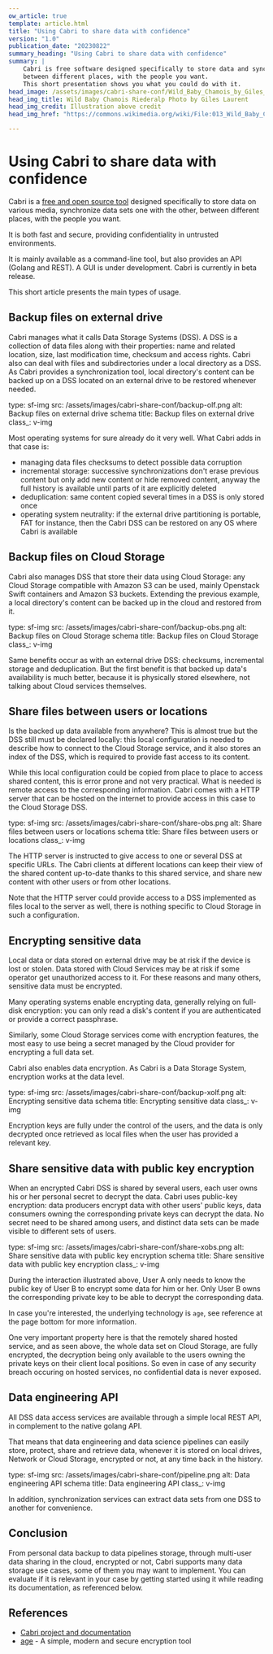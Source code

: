 ```yaml
---
ow_article: true
template: article.html
title: "Using Cabri to share data with confidence"
version: "1.0"
publication_date: "20230822"
summary_heading: "Using Cabri to share data with confidence"
summary: |
    Cabri is free software designed specifically to store data and synchronize it on various media,
    between different places, with the people you want.
    This short presentation shows you what you could do with it.
head_image: /assets/images/cabri-share-conf/Wild_Baby_Chamois_by_Giles_Laurent.jpg
head_img_title: Wild Baby Chamois Riederalp Photo by Giles Laurent
head_img_credit: Illustration above credit
head_img_href: "https://commons.wikimedia.org/wiki/File:013_Wild_Baby_Chamois_Riederalp_Photo_by_Giles_Laurent.jpg"

---
```


# Using Cabri to share data with confidence

Cabri is a [free and open source tool](https://github.com/t-beigbeder/otvl_cabri)
designed specifically to store data on various media,
synchronize data sets one with the other,
between different places, with the people you want.

It is both fast and secure, providing confidentiality in untrusted environments.

It is mainly available as a command-line tool, but also provides an API (Golang and REST). A GUI is under development.
Cabri is currently in beta release.

This short article presents the main types of usage.

## Backup files on external drive

Cabri manages what it calls Data Storage Systems (DSS). A DSS is a collection of data files along with their properties:
name and related location, size, last modification time, checksum and access rights.
Cabri also can deal with files and subdirectories under a local directory as a DSS.
As Cabri provides a synchronization tool, local directory's content can be backed up
on a DSS located on an external drive to be restored whenever needed.

<div otvl-web>
type: sf-img
src: /assets/images/cabri-share-conf/backup-olf.png
alt: Backup files on external drive schema
title: Backup files on external drive
class_: v-img
</div>

Most operating systems for sure already do it very well. What Cabri adds in that case is:

- managing data files checksums to detect possible data corruption
- incremental storage: successive synchronizations don't erase previous content but only add new content
or hide removed content, anyway the full history is available until parts of it are explicitly deleted
- deduplication: same content copied several times in a DSS is only stored once
- operating system neutrality: if the external drive partitioning is portable, FAT for instance,
then the Cabri DSS can be restored on any OS where Cabri is available

## Backup files on Cloud Storage

Cabri also manages DSS that store their data using Cloud Storage:
any Cloud Storage compatible with Amazon S3 can be used, mainly Openstack Swift containers
and Amazon S3 buckets.
Extending the previous example, a local directory's content can be backed up in the cloud and restored from it.

<div otvl-web>
type: sf-img
src: /assets/images/cabri-share-conf/backup-obs.png
alt: Backup files on Cloud Storage schema
title: Backup files on Cloud Storage
class_: v-img
</div>

Same benefits occur as with an external drive DSS: checksums, incremental storage and deduplication.
But the first benefit is that backed up data's availability is much better,
because it is physically stored elsewhere, not talking about Cloud services themselves.

## Share files between users or locations

Is the backed up data available from anywhere?
This is almost true but the DSS still must be declared locally:
this local configuration is needed to describe how to connect to the Cloud Storage service,
and it also stores an index of the DSS, which is required to provide fast access to its content.

While this local configuration could be copied from place to place to access shared content,
this is error prone and not very practical. What is needed is remote access to the corresponding information.
Cabri comes with a HTTP server that can be hosted on the internet
to provide access in this case to the Cloud Storage DSS.

<div otvl-web>
type: sf-img
src: /assets/images/cabri-share-conf/share-obs.png
alt: Share files between users or locations schema
title: Share files between users or locations
class_: v-img
</div>

The HTTP server is instructed to give access to one or several DSS at specific URLs.
The Cabri clients at different locations can keep their view of the shared content up-to-date
thanks to this shared service, and share new content with other users or from other locations.

Note that the HTTP server could provide access to a DSS implemented as files local to the server as well,
there is nothing specific to Cloud Storage in such a configuration.

## Encrypting sensitive data

Local data or data stored on external drive may be at risk if the device is lost or stolen.
Data stored with Cloud Services may be at risk if some operator get unauthorized access to it.
For these reasons and many others, sensitive data must be encrypted.

Many operating systems enable encrypting data, generally relying on full-disk encryption:
you can only read a disk's content if you are authenticated or provide a correct passphrase.

Similarly, some Cloud Storage services come with encryption features,
the most easy to use being a secret managed by the Cloud provider for encrypting a full data set.

Cabri also enables data encryption. As Cabri is a Data Storage System, encryption works at the data level.

<div otvl-web>
type: sf-img
src: /assets/images/cabri-share-conf/backup-xolf.png
alt: Encrypting sensitive data schema
title: Encrypting sensitive data
class_: v-img
</div>

Encryption keys are fully under the control of the users,
and the data is only decrypted once retrieved as local files when the user has provided a relevant key.

## Share sensitive data with public key encryption

When an encrypted Cabri DSS is shared by several users, each user owns his or her personal secret to decrypt the data.
Cabri uses public-key encryption: data producers encrypt data with other users' public keys,
data consumers owning the corresponding private keys can decrypt the data.
No secret need to be shared among users, and distinct data sets can be made visible to different sets of users.

<div otvl-web>
type: sf-img
src: /assets/images/cabri-share-conf/share-xobs.png
alt: Share sensitive data with public key encryption schema
title: Share sensitive data with public key encryption
class_: v-img
</div>

During the interaction illustrated above, User A only needs to know the public key of User B
to encrypt some data for him or her.
Only User B owns the corresponding private key to be able to decrypt the corresponding data.

In case you're interested, the underlying technology is `age`, see reference at the page bottom for more information.

One very important property here is that the remotely shared hosted service, and as seen above,
the whole data set on Cloud Storage, are fully encrypted,
the decryption being only available to the users owning the private keys on their client local positions.
So even in case of any security breach occuring on hosted services, no confidential data is never exposed.

## Data engineering API

All DSS data access services are available through a simple local REST API, in complement to the native golang API.

That means that data engineering and data science pipelines can easily store, protect, share and retrieve data,
whenever it is stored on local drives, Network or Cloud Storage, encrypted or not,
at any time back in the history.

<div otvl-web>
type: sf-img
src: /assets/images/cabri-share-conf/pipeline.png
alt: Data engineering API schema
title: Data engineering API
class_: v-img
</div>

In addition, synchronization services can extract data sets from one DSS to another for convenience.

## Conclusion

From personal data backup to data pipelines storage, through multi-user data sharing in the cloud,
encrypted or not,
Cabri supports many data storage use cases, some of them you may want to implement.
You can evaluate if it is relevant in your case by getting started using it while reading its documentation,
as referenced below.

## References

- [Cabri project and documentation](https://github.com/t-beigbeder/otvl_cabri)
- [age](https://age-encryption.org/) - A simple, modern and secure encryption tool
